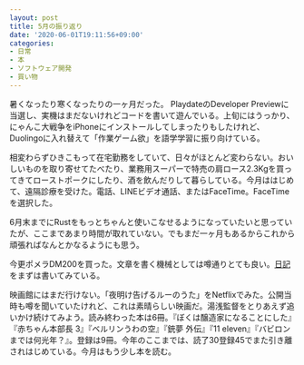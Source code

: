 ```yaml
---
layout: post
title: 5月の振り返り
date: '2020-06-01T19:11:56+09:00'
categories:
- 日常
- 本
- ソフトウェア開発
- 買い物
---
```


暑くなったり寒くなったりの一ヶ月だった。
PlaydateのDeveloper Previewに当選し、実機はまだないけれどコードを書いて遊んでいる。上旬にはうっかり、にゃんこ大戦争をiPhoneにインストールしてしまったりもしたけれど、Duolingoに入れ替えて「作業ゲーム欲」を語学学習に振り向けている。

相変わらずひきこもって在宅勤務をしていて、日々がほとんど変わらない。おいしいものを取り寄せてたべたり、業務用スーパーで特売の肩ロース2.3Kgを買ってきてローストポークにしたり、酒を飲んだりして暮らしている。今月ははじめて、遠隔診療を受けた。電話、LINEビデオ通話、またはFaceTime。FaceTimeを選択した。

6月末までにRustをもっとちゃんと使いこなせるようになっていたいと思っていたが、ここまであまり時間が取れていない。でもまだ一ヶ月もあるからこれから頑張ればなんとかなるようにも思う。

今更ポメラDM200を買った。文章を書く機械としては噂通りとても良い。[日記](/blog/category/diary/)をまずは書いてみている。

映画館にはまだ行けない。「夜明け告げるルーのうた」をNetflixでみた。公開当時も噂を聞いていたけれど、これは素晴らしい映画だ。湯浅監督をとりあえず追いかけ続けてみよう。読み終わった本は6冊。『ぼくは醸造家になることにした』『赤ちゃん本部長 3』『ベルリンうわの空』『銃夢 外伝』『11 eleven』『バビロンまでは何光年？』。登録は9冊。今年のここまでは、読了30登録45でまた引き離されはじめている。今月はもう少し本を読む。
